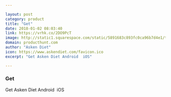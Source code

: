 ```yaml
---

layout: post
category: product
title: "Get"
date: 2018-01-02 08:03:40
link: https://vrhk.co/2DO9PcT
image: http://static1.squarespace.com/static/5891683c893fc0ca96b7d4e1/t/58916b5529687fadaace1e7e/1485925205239/Asken+logo.png?format=1000w
domain: producthunt.com
author: "Asken Diet"
icon: https://www.askendiet.com/favicon.ico
excerpt: "Get Asken Diet Android  iOS"

---
```


### Get

Get Asken Diet Android  iOS